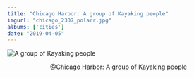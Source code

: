 ```yaml
---
title: "Chicago Harbor: A group of Kayaking people"
imgurl: "chicago_2307_polarr.jpg"
albums: ['cities']
date: "2019-04-05"
---
```


![A group of Kayaking people](https://apfbvvpren.cloudimg.io/width/cdn/n/n/https://raw.githubusercontent.com/wpix/solid-pipix/master/photos/chicago_2307_polarr.jpg)
<center>@Chicago Harbor: A group of Kayaking people</center>
